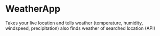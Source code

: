 # WeatherApp
Takes your live location and tells weather (temperature, humidity, windspeed, precipitation) also finds weather of searched location (API)
